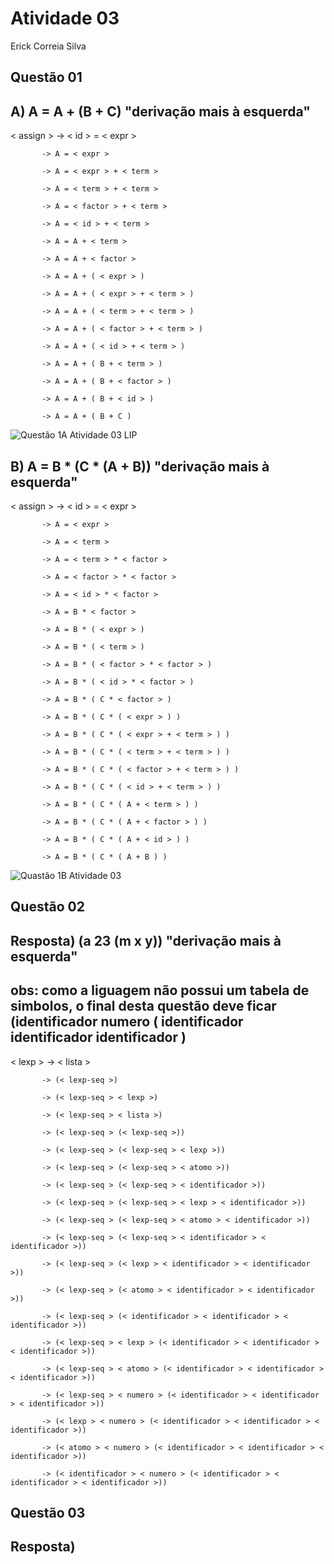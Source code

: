 # Atividade 03

Erick Correia Silva

## Questão 01
## A)  A = A + (B + C) "derivação mais à esquerda"
< assign > -> < id > = < expr >

           -> A = < expr > 
           
           -> A = < expr > + < term > 
           
           -> A = < term > + < term > 
           
           -> A = < factor > + < term > 
           
           -> A = < id > + < term > 
           
           -> A = A + < term > 
           
           -> A = A + < factor > 
           
           -> A = A + ( < expr > ) 
           
           -> A = A + ( < expr > + < term > ) 
           
           -> A = A + ( < term > + < term > )
           
           -> A = A + ( < factor > + < term > ) 
           
           -> A = A + ( < id > + < term > ) 
           
           -> A = A + ( B + < term > ) 
           
           -> A = A + ( B + < factor > ) 
           
           -> A = A + ( B + < id > ) 
           
           -> A = A + ( B + C ) 
         
![Questão 1A Atividade 03 LIP](https://user-images.githubusercontent.com/39568346/138574089-35f3bd80-b799-4a49-b098-25369e105f33.png)

## B)  A = B * (C * (A + B)) "derivação mais à esquerda"
< assign > -> < id > = < expr >

           -> A = < expr >
           
           -> A = < term >
           
           -> A = < term > * < factor >
           
           -> A = < factor > * < factor >
           
           -> A = < id > * < factor >
           
           -> A = B * < factor >
           
           -> A = B * ( < expr > )
           
           -> A = B * ( < term > )
           
           -> A = B * ( < factor > * < factor > )
           
           -> A = B * ( < id > * < factor > )
           
           -> A = B * ( C * < factor > )
           
           -> A = B * ( C * ( < expr > ) )
           
           -> A = B * ( C * ( < expr > + < term > ) )
           
           -> A = B * ( C * ( < term > + < term > ) )
           
           -> A = B * ( C * ( < factor > + < term > ) )
           
           -> A = B * ( C * ( < id > + < term > ) )
           
           -> A = B * ( C * ( A + < term > ) )

           -> A = B * ( C * ( A + < factor > ) )
          
           -> A = B * ( C * ( A + < id > ) )
                     
           -> A = B * ( C * ( A + B ) )


![Quastão 1B Atividade 03](https://user-images.githubusercontent.com/39568346/138574218-706eb7b5-5db0-4209-b240-662166d39413.png)

## Questão 02
## Resposta) (a 23 (m x y)) "derivação mais à esquerda"
## obs: como a liguagem não possui um tabela de simbolos, o final desta questão deve ficar (identificador numero (  identificador identificador identificador ) 
      
< lexp >   -> < lista >

           -> (< lexp-seq >)
           
           -> (< lexp-seq > < lexp >)
           
           -> (< lexp-seq > < lista >)
           
           -> (< lexp-seq > (< lexp-seq >))
           
           -> (< lexp-seq > (< lexp-seq > < lexp >))
           
           -> (< lexp-seq > (< lexp-seq > < atomo >))
           
           -> (< lexp-seq > (< lexp-seq > < identificador >))
           
           -> (< lexp-seq > (< lexp-seq > < lexp > < identificador >))
           
           -> (< lexp-seq > (< lexp-seq > < atomo > < identificador >))
           
           -> (< lexp-seq > (< lexp-seq > < identificador > < identificador >))
           
           -> (< lexp-seq > (< lexp > < identificador > < identificador >))
           
           -> (< lexp-seq > (< atomo > < identificador > < identificador >))
           
           -> (< lexp-seq > (< identificador > < identificador > < identificador >))
           
           -> (< lexp-seq > < lexp > (< identificador > < identificador > < identificador >))
           
           -> (< lexp-seq > < atomo > (< identificador > < identificador > < identificador >))
           
           -> (< lexp-seq > < numero > (< identificador > < identificador > < identificador >))
           
           -> (< lexp > < numero > (< identificador > < identificador > < identificador >))
           
           -> (< atomo > < numero > (< identificador > < identificador > < identificador >))
           
           -> (< identificador > < numero > (< identificador > < identificador > < identificador >))
           
           
## Questão 03
## Resposta)


  


